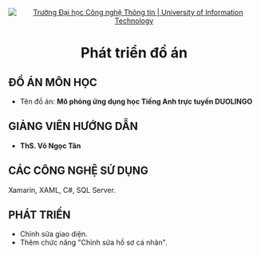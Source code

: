 <p align="center">
  <a href="https://www.uit.edu.vn/" title="Trường Đại học Công nghệ Thông tin" style="border: 5;">
    <img src="https://i.imgur.com/WmMnSRt.png" alt="Trường Đại học Công nghệ Thông tin | University of Information Technology">
  </a>
</p>

<!-- Title -->
<h1 align="center"><b>Phát triển đồ án</b></h1>

## ĐỒ ÁN MÔN HỌC
* Tên đồ án: **Mô phỏng ứng dụng học Tiếng Anh trực tuyến DUOLINGO**

## GIẢNG VIÊN HƯỚNG DẪN
* **ThS. Võ Ngọc Tân**

## CÁC CÔNG NGHỆ SỬ DỤNG
Xamarin, XAML, C#, SQL Server.

## PHÁT TRIỂN
- Chỉnh sửa giao diện.
- Thêm chức năng "Chỉnh sửa hồ sơ cá nhân".
